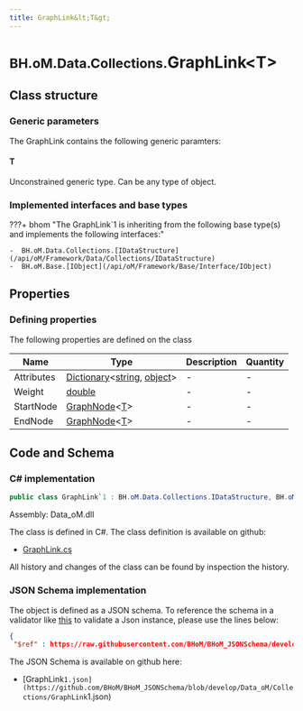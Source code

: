 ```yaml
---
title: GraphLink&lt;T&gt;
---
```


# <small>BH.oM.Data.Collections.</small>**GraphLink&lt;T&gt;**



## Class structure

### Generic parameters

The GraphLink contains the following generic paramters:

#### T

Unconstrained generic type. Can be any type of object.

### Implemented interfaces and base types

???+ bhom "The GraphLink`1 is inheriting from the following base type(s) and implements the following interfaces:"

    -  BH.oM.Data.Collections.[IDataStructure](/api/oM/Framework/Data/Collections/IDataStructure)
    -  BH.oM.Base.[IObject](/api/oM/Framework/Base/Interface/IObject)


## Properties



### Defining properties

The following properties are defined on the class

| Name             | Type             | Description      | Quantity         |
|------------------|------------------|------------------|------------------|
| Attributes | [Dictionary](https://learn.microsoft.com/en-us/dotnet/api/System.Collections.Generic.Dictionary-2?view=netstandard-2.0)&lt;[string](https://learn.microsoft.com/en-us/dotnet/api/System.String?view=netstandard-2.0), [object](https://learn.microsoft.com/en-us/dotnet/api/System.Object?view=netstandard-2.0)&gt; | - | - |
| Weight | [double](https://learn.microsoft.com/en-us/dotnet/api/System.Double?view=netstandard-2.0) | - | - |
| StartNode | [GraphNode](/api/oM/Framework/Data/Collections/GraphNode)&lt;[T](#t)&gt; | - | - |
| EndNode | [GraphNode](/api/oM/Framework/Data/Collections/GraphNode)&lt;[T](#t)&gt; | - | - |


## Code and Schema

### C# implementation

``` C# title="C#"
public class GraphLink`1 : BH.oM.Data.Collections.IDataStructure, BH.oM.Base.IObject
```

Assembly: Data_oM.dll

The class is defined in C#. The class definition is available on github:

- [GraphLink.cs](https://github.com/BHoM/BHoM/blob/develop/Data_oM/Collections\GraphLink.cs)

All history and changes of the class can be found by inspection the history.
### JSON Schema implementation

The object is defined as a JSON schema. To reference the schema in a validator like [this](https://www.jsonschemavalidator.net/) to validate a Json instance, please use the lines below:

``` json title="JSON Schema"
{
 "$ref" : https://raw.githubusercontent.com/BHoM/BHoM_JSONSchema/develop/Data_oM/Collections/GraphLink`1.json}
```

The JSON Schema is available on github here:

- [GraphLink`1.json](https://github.com/BHoM/BHoM_JSONSchema/blob/develop/Data_oM/Collections/GraphLink`1.json)

